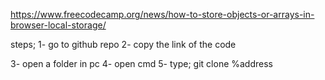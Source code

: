 https://www.freecodecamp.org/news/how-to-store-objects-or-arrays-in-browser-local-storage/





steps;
1- go to github repo
2- copy the link of the code

3- open a folder in pc
4- open cmd
5- type; git clone %address
